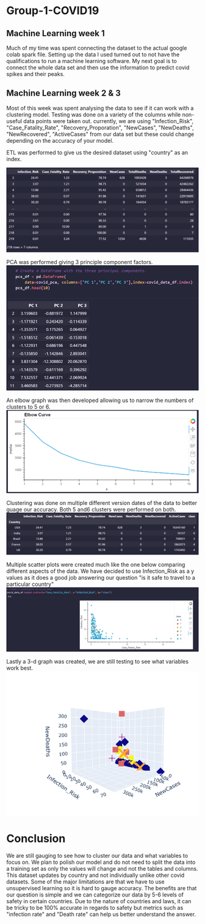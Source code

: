 # Group-1-COVID19
## Machine Learning week 1
Much of my time was spent connecting the dataset to the actual google colab spark file.
Setting up the data I used turned out to not have the qualifications to run a machine learning software.
My next goal is to connect the whole data set and then use the information to predict covid spikes and their peaks.

## Machine Learning week 2 & 3
Most of this week was spent analysing the data to see if it can work with a clustering model. Testing was done on a variety of the columns while non-useful data points were taken out. currently, we are using "Infection_Risk", "Case_Fatality_Rate", "Recovery_Proporation", "NewCases", "NewDeaths", "NewRecovered", "ActiveCases" from our data set but these could change depending on the accuracy of your model.

ETL was performed to give us the desired dataset using "country" as an index.

![image1](https://github.com/mhoussam1/Group-1-COVID19/blob/main/ML_images/ETL.png)

PCA was performed giving 3 principle component factors.
![image2](https://github.com/mhoussam1/Group-1-COVID19/blob/main/ML_images/PC1-3.png)

An elbow graph was then developed allowing us to narrow the numbers of clusters to 5 or 6.
![image3](https://github.com/mhoussam1/Group-1-COVID19/blob/main/ML_images/elbow.png)

Clustering was done on multiple different version dates of the data to better guage our accuracy. Both 5 and6 clusters were performed on both.
![image4](https://github.com/mhoussam1/Group-1-COVID19/blob/main/ML_images/clustering.png)

Multiple scatter plots were created much like the one below comparing different aspects of the data. We have decided to use Infection_Risk as a y values as it does a good job answering our question "is it safe to travel to a particular country"
![image5](https://github.com/mhoussam1/Group-1-COVID19/blob/main/ML_images/scatter.ong.png)

Lastly a 3-d graph was created, we are still testing to see what variables work best.
![image6](https://github.com/mhoussam1/Group-1-COVID19/blob/main/ML_images/3_d.png)

# Conclusion

We are still gauging to see how to cluster our data and what variables to focus on. We plan to polish our model and do not need to split the data into a training set as only the values will change and not the tables and columns. This dataset updates by country and not individually unlike other covid datasets. Some of the major limitations are that we have to use unsupervised learning so it is hard to gauge accuracy. The benefits are that our question is simple and we can categorize our data by 5-6 levels of safety in certain countries. Due to the nature of countries and laws, it can be tricky to be 100% accurate in regards to safety but metrics such as "infection rate" and "Death rate" can help us better understand the answer.
